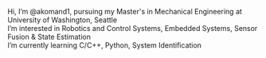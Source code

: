 Hi, I’m @akomand1, pursuing my Master's in Mechanical Engineering at University of Washington, Seattle <br />
I’m interested in Robotics and Control Systems, Embedded Systems, Sensor Fusion & State Estimation <br />
I’m currently learning C/C++, Python, System Identification

<!---
akomand1/akomand1 is a ✨ special ✨ repository because its `README.md` (this file) appears on your GitHub profile.
You can click the Preview link to take a look at your changes.
--->
